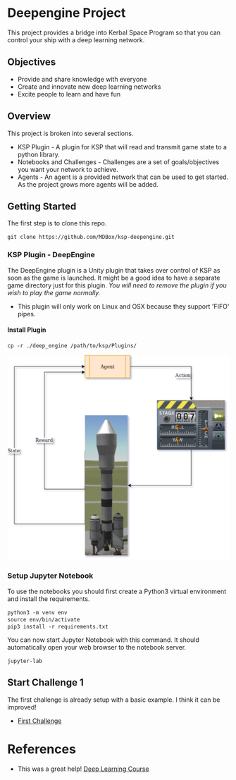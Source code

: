 # Deepengine Project
This project provides a bridge into Kerbal Space Program so that you can control your ship with a deep learning network.

## Objectives
* Provide and share knowledge with everyone
* Create and innovate new deep learning networks
* Excite people to learn and have fun


## Overview
This project is broken into several sections.

* KSP Plugin - A plugin for KSP that will read and transmit game state to a python library.
* Notebooks and Challenges - Challenges are a set of goals/objectives you want your network to achieve.
* Agents - An agent is a provided network that can be used to get started. As the project grows more agents will be added.

## Getting Started
The first step is to clone this repo.

```
git clone https://github.com/MDBox/ksp-deepengine.git
```

### KSP Plugin - DeepEngine
The DeepEngine plugin is a Unity plugin that takes over control of KSP as soon as the game is launched. It might be a good idea to have a separate game directory just for this plugin. *You will need to remove the plugin if you wish to play the game normally.*

* This plugin will only work on Linux and OSX because they support 'FIFO' pipes.  

#### Install Plugin

```
cp -r ./deep_engine /path/to/ksp/Plugins/
```

![Overview Image](images/overview.png)

### Setup Jupyter Notebook
To use the notebooks you should first create a Python3 virtual environment and install the requirements.

```
python3 -m venv env
source env/bin/activate
pip3 install -r requirements.txt
```

You can now start Jupyter Notebook with this command. It should automatically open your web browser to the notebook server.

```
jupyter-lab
```

## Start Challenge 1
The first challenge is already setup with a basic example. I think it can be improved!

* [First Challenge](https://github.com/MDBox/ksp-deepengine/tree/master/challenges/challenge1/Challenge1.ipynb)


# References
* This was a great help! [Deep Learning Course](https://github.com/simoninithomas/Deep_reinforcement_learning_Course)
